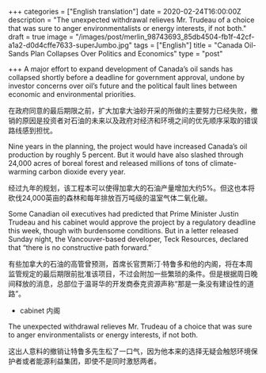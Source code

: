 +++
categories = ["English translation"]
date = 2020-02-24T16:00:00Z
description = "The unexpected withdrawal relieves Mr. Trudeau of a choice that was sure to anger environmentalists or energy interests, if not both."
draft = true
image = "/images/post/merlin_98743693_85db4504-fb1f-42cf-a1a2-d0d4cffe7633-superJumbo.jpg"
tags = ["English"]
title = "Canada Oil-Sands Plan Collapses Over Politics and Economics"
type = "post"

+++
A major effort to expand development of Canada’s oil sands has collapsed shortly before a deadline for government approval, undone by investor concerns over oil’s future and the political fault lines between economic and environmental priorities.

在政府同意的最后期限之前，扩大加拿大油砂开采的所做的主要努力已经失败，撤销的原因是投资者对石油的未来以及政府对经济和环境之间的优先顺序采取的错误路线感到担忧。

Nine years in the planning, the project would have increased Canada’s oil production by roughly 5 percent. But it would have also slashed through 24,000 acres of boreal forest and released millions of tons of climate-warming carbon dioxide every year.

经过九年的规划，该工程本可以使得加拿大的石油产量增加大约5%。但这也本将砍伐24,000英亩的森林和每年排放百万吨级的温室气体二氧化碳。

Some Canadian oil executives had predicted that Prime Minister Justin Trudeau and his cabinet would approve the project by a regulatory deadline this week, though with burdensome conditions. But in a letter released Sunday night, the Vancouver-based developer, Teck Resources, declared that “there is no constructive path forward.”

有些加拿大的石油的高管曾预测，首席长官贾斯汀·特鲁多和他的内阁，将在本周监管规定的最后期限前批准该项目，不过会附加一些繁琐的条件。但是根据周日晚间释放的消息，总部位于温哥华的开发商泰克资源声称“那是一条没有建设性的道路”。

* cabinet 内阁

The unexpected withdrawal relieves Mr. Trudeau of a choice that was sure to anger environmentalists or energy interests, if not both.

这出人意料的撤销让特鲁多先生松了一口气，因为他本来的选择无疑会触怒环境保护者或者能源利益集团，即使不是同时激怒两者。